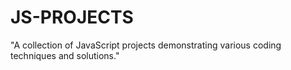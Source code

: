 # JS-PROJECTS
"A collection of JavaScript projects demonstrating various coding techniques and solutions."
